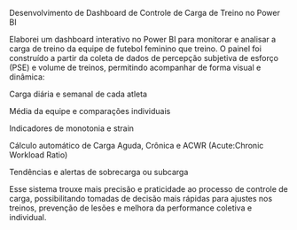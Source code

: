 Desenvolvimento de Dashboard de Controle de Carga de Treino no Power BI

Elaborei um dashboard interativo no Power BI para monitorar e analisar a carga de treino da equipe de futebol feminino que treino. O painel foi construído a partir da coleta de dados de percepção subjetiva de esforço (PSE) e volume de treinos, permitindo acompanhar de forma visual e dinâmica:

Carga diária e semanal de cada atleta

Média da equipe e comparações individuais

Indicadores de monotonia e strain

Cálculo automático de Carga Aguda, Crônica e ACWR (Acute:Chronic Workload Ratio)

Tendências e alertas de sobrecarga ou subcarga

Esse sistema trouxe mais precisão e praticidade ao processo de controle de carga, possibilitando tomadas de decisão mais rápidas para ajustes nos treinos, prevenção de lesões e melhora da performance coletiva e individual.
